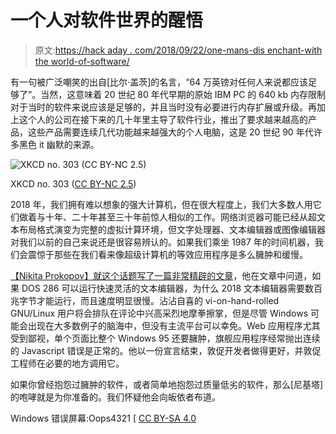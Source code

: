 # 一个人对软件世界的醒悟

> 原文:[https://hack aday . com/2018/09/22/one-mans-dis enchant-with the world-of-software/](https://hackaday.com/2018/09/22/one-mans-disenchantment-with-the-world-of-software/)

有一句被广泛嘲笑的出自[比尔·盖茨]的名言，“64 万英镑对任何人来说都应该足够了”。当然，这意味着 20 世纪 80 年代早期的原始 IBM PC 的 640 kb 内存限制对于当时的软件来说应该是足够的，并且当时没有必要进行内存扩展或升级。再加上这个人的公司在接下来的几十年里主导了软件行业，推出了要求越来越高的产品，这些产品需要连续几代功能越来越强大的个人电脑，这是 20 世纪 90 年代许多黑色 it 幽默的来源。

![XKCD no. 303 (CC BY-NC 2.5) ](../Images/3ee04407f3e7974da27cbd42def094ee.png)

XKCD no. 303 ([CC BY-NC 2.5](https://xkcd.com/303/))

2018 年，我们拥有难以想象的强大计算机，但在很大程度上，我们大多数人用它们做着与十年、二十年甚至三十年前惊人相似的工作。网络浏览器可能已经从超文本布局格式演变为完整的虚拟计算环境，但文字处理器、文本编辑器或图像编辑器对我们以前的自己来说还是很容易辨认的。如果我们乘坐 1987 年的时间机器，我们会震惊于那些在我们看来像超级计算机的等效应用程序是多么臃肿和缓慢。

[【Nikita Prokopov】就这个话题写了一篇非常精辟的文章](http://tonsky.me/blog/disenchantment/)，他在文章中问道，如果 DOS 286 可以运行快速灵活的文本编辑器，为什么 2018 文本编辑器需要数百兆字节才能运行，而且速度明显很慢。沾沾自喜的 vi-on-hand-rolled GNU/Linux 用户将会排队在评论中兴高采烈地摩拳擦掌，但是尽管 Windows 可能会出现在大多数例子的脑海中，但没有主流平台可以幸免。Web 应用程序尤其受到鄙视，单个页面比整个 Windows 95 还要臃肿，旗舰应用程序经常抛出连续的 Javascript 错误是正常的。他以一份宣言结束，敦促开发者做得更好，并敦促工程师在必要的地方调用它。

如果你曾经抱怨过臃肿的软件，或者简单地抱怨过质量低劣的软件，那么[尼基塔]的咆哮就是为你准备的。我们怀疑他会向皈依者布道。

Windows 错误屏幕:Oops4321 [ [CC BY-SA 4.0](https://commons.wikimedia.org/wiki/File:Windows_10_Version_1703_Blue_Screen_of_Death.jpg)